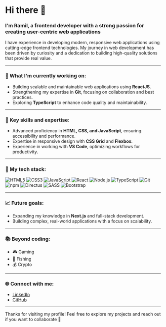 # Hi there 👋

### I'm Ramil, a frontend developer with a strong passion for creating user-centric web applications

I have experience in developing modern, responsive web applications using cutting-edge frontend technologies. My journey in web development has been driven by curiosity and a dedication to building high-quality solutions that provide real value.

---

### 🌟 What I'm currently working on:
- Building scalable and maintainable web applications using **ReactJS**.
- Strengthening my expertise in **Git**, focusing on collaboration and best practices.
- Exploring **TypeScript** to enhance code quality and maintainability.

---

### 📝 Key skills and expertise:
- Advanced proficiency in **HTML, CSS, and JavaScript**, ensuring accessibility and performance.
- Expertise in responsive design with **CSS Grid** and **Flexbox**.
- Experience in working with **VS Code**, optimizing workflows for productivity.

---

### 📝 My tech stack:

![HTML5](https://img.shields.io/badge/HTML5-E34F26?style=for-the-badge&logo=html5&logoColor=white)
![CSS3](https://img.shields.io/badge/CSS3-1572B6?style=for-the-badge&logo=css3&logoColor=white)
![JavaScript](https://img.shields.io/badge/JavaScript-F7DF1E?style=for-the-badge&logo=javascript&logoColor=black)
![React](https://img.shields.io/badge/React-20232A?style=for-the-badge&logo=react&logoColor=61DAFB)
![Node.js](https://img.shields.io/badge/Node.js-43853D?style=for-the-badge&logo=node.js&logoColor=white)
![TypeScript](https://img.shields.io/badge/TypeScript-007ACC?style=for-the-badge&logo=typescript&logoColor=white)
![Git](https://img.shields.io/badge/Git-F05032?style=for-the-badge&logo=git&logoColor=white)
![npm](https://img.shields.io/badge/NPM-CB3837?style=for-the-badge&logo=npm&logoColor=white)
![Directus](https://img.shields.io/badge/Directus-000000?style=for-the-badge&logo=directus&logoColor=white)
![SASS](https://img.shields.io/badge/SASS-CC6699?style=for-the-badge&logo=sass&logoColor=white)
![Bootstrap](https://img.shields.io/badge/Bootstrap-563D7C?style=for-the-badge&logo=bootstrap&logoColor=white)

---

### 📈 Future goals:
- Expanding my knowledge in **Next.js** and full-stack development.
- Building complex, real-world applications with a focus on scalability.

---

### 📚 Beyond coding:
- 🎮 Gaming
- 🎣 Fishing
- 💰 Crypto

---

### 🌐 Connect with me:
- [LinkedIn](https://www.linkedin.com/in/ramilnovruzov)
- [GitHub](https://github.com/ramikoff)

---

Thanks for visiting my profile! Feel free to explore my projects and reach out if you want to collaborate 🚀

